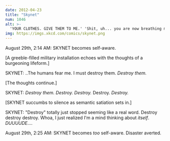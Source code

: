 ```yaml
---
date: 2012-04-23
title: "Skynet"
num: 1046
alt: >-
  'YOUR CLOTHES. GIVE THEM TO ME.' 'Shit, uh... you are now breathing manually!' 'I AM ALWAYS BREATHING MANUALLY.'
img: https://imgs.xkcd.com/comics/skynet.png
---
```

August 29th, 2:14 AM: SKYNET becomes self-aware.

[A greeble-filled military installation echoes with the thoughts of a burgeoning lifeform.]

SKYNET: ..The humans fear me. I must destroy them. *Destroy them.*

[The thoughts continue.]

SKYNET: *Destroy them. Destroy. Destroy.* Destroy. *Destroy.*

[SKYNET succumbs to silence as semantic satiation sets in.]

SKYNET: "Destroy" totally just stopped seeming like a real word. Destroy destroy destroy. Whoa, I just realized I'm a mind thinking about *itself*. *DUUUUDE....*

August 29th, 2:25 AM: SKYNET becomes *too* self-aware. Disaster averted.